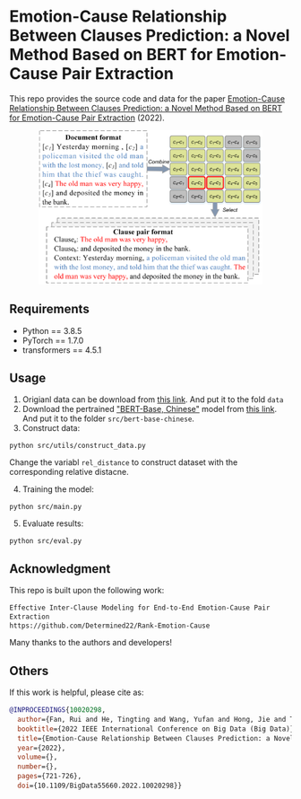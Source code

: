 # Emotion-Cause Relationship Between Clauses Prediction: a Novel Method Based on BERT for Emotion-Cause Pair Extraction

This repo provides the source code and data for the paper [Emotion-Cause Relationship Between Clauses Prediction: a Novel Method Based on BERT for Emotion-Cause Pair Extraction](https://ieeexplore.ieee.org/abstract/document/10020298) (2022).


<p align="center">
  <img src="example.png" width="400" title="An example of data reconstruction" alt="">
</p>

## Requirements

- Python == 3.8.5
- PyTorch == 1.7.0
- transformers == 4.5.1

##  Usage
1. Origianl data can be download from [this link](https://github.com/Determined22/Rank-Emotion-Cause). And put it to the fold `data`
2. Download the pertrained ["BERT-Base, Chinese"](https://github.com/google-research/bert) model from [this link](https://s3.amazonaws.com/models.huggingface.co/bert/bert-base-chinese.tar.gz). And put it to the folder `src/bert-base-chinese`.
3. Construct data:

```
python src/utils/construct_data.py
```
Change the variabl `rel_distance` to construct dataset with the corresponding relative distacne.

4. Training the model:

```
python src/main.py
```

5. Evaluate results:
```
python src/eval.py
```


##  Acknowledgment
This repo is built upon the following work: 
```
Effective Inter-Clause Modeling for End-to-End Emotion-Cause Pair Extraction
https://github.com/Determined22/Rank-Emotion-Cause
```

Many thanks to the authors and developers!

## Others
If this work is helpful, please cite as:
```bib
@INPROCEEDINGS{10020298,
  author={Fan, Rui and He, Tingting and Wang, Yufan and Hong, Jie and Tu, Xinhui},
  booktitle={2022 IEEE International Conference on Big Data (Big Data)}, 
  title={Emotion-Cause Relationship Between Clauses Prediction: a Novel Method Based on BERT for Emotion-Cause Pair Extraction}, 
  year={2022},
  volume={},
  number={},
  pages={721-726},
  doi={10.1109/BigData55660.2022.10020298}}
```
